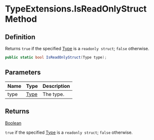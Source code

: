 # TypeExtensions.IsReadOnlyStruct Method
## Definition

Returns `true` if the specified [Type](https://learn.microsoft.com/en-gb/dotnet/api/System.Type) is a `readonly struct`; `false` otherwise.

```c#
public static bool IsReadOnlyStruct(Type type);
```

## Parameters

| Name | Type | Description |
| ---- | ---- | ----------- |
| type | [Type](https://learn.microsoft.com/en-gb/dotnet/api/System.Type) | The type. |

## Returns

[Boolean](https://learn.microsoft.com/en-gb/dotnet/api/System.Boolean)

`true` if the specified [Type](https://learn.microsoft.com/en-gb/dotnet/api/System.Type) is a `readonly struct`; `false` otherwise.
